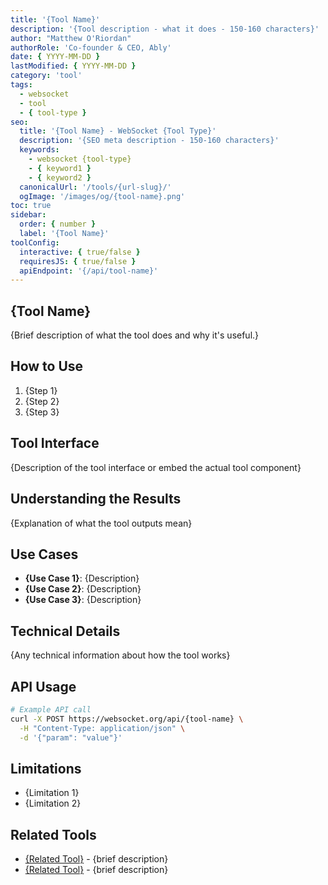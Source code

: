 ```yaml
---
title: '{Tool Name}'
description: '{Tool description - what it does - 150-160 characters}'
author: "Matthew O'Riordan"
authorRole: 'Co-founder & CEO, Ably'
date: { YYYY-MM-DD }
lastModified: { YYYY-MM-DD }
category: 'tool'
tags:
  - websocket
  - tool
  - { tool-type }
seo:
  title: '{Tool Name} - WebSocket {Tool Type}'
  description: '{SEO meta description - 150-160 characters}'
  keywords:
    - websocket {tool-type}
    - { keyword1 }
    - { keyword2 }
  canonicalUrl: '/tools/{url-slug}/'
  ogImage: '/images/og/{tool-name}.png'
toc: true
sidebar:
  order: { number }
  label: '{Tool Name}'
toolConfig:
  interactive: { true/false }
  requiresJS: { true/false }
  apiEndpoint: '{/api/tool-name}'
---
```


## {Tool Name}

{Brief description of what the tool does and why it's useful.}

## How to Use

1. {Step 1}
2. {Step 2}
3. {Step 3}

## Tool Interface

{Description of the tool interface or embed the actual tool component}

<div id="tool-container">
  <!-- Tool will be mounted here -->
</div>

## Understanding the Results

{Explanation of what the tool outputs mean}

## Use Cases

- **{Use Case 1}**: {Description}
- **{Use Case 2}**: {Description}
- **{Use Case 3}**: {Description}

## Technical Details

{Any technical information about how the tool works}

## API Usage

```bash
# Example API call
curl -X POST https://websocket.org/api/{tool-name} \
  -H "Content-Type: application/json" \
  -d '{"param": "value"}'
```

## Limitations

- {Limitation 1}
- {Limitation 2}

## Related Tools

- [{Related Tool}]({link}) - {brief description}
- [{Related Tool}]({link}) - {brief description}
